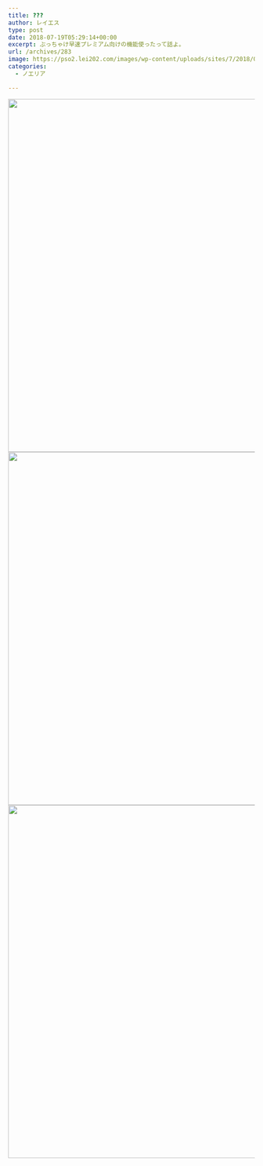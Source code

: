 ```yaml
---
title: ???
author: レイエス
type: post
date: 2018-07-19T05:29:14+00:00
excerpt: ぶっちゃけ早速プレミアム向けの機能使ったって話よ。
url: /archives/283
image: https://pso2.lei202.com/images/wp-content/uploads/sites/7/2018/07/pso20180719_142236_003.png
categories:
  - ノエリア

---
```

<a href="https://pso2.lei202.com/images/wp-content/uploads/sites/7/2018/07/pso20180719_141956_000.png" rel="lightbox[283]"><img loading="lazy" class="alignnone size-full wp-image-285" src="https://pso2.lei202.com/images/wp-content/uploads/sites/7/2018/07/pso20180719_141956_000.png" alt="" width="1280" height="720" srcset="https://pso2.lei202.com/images/wp-content/uploads/sites/7/2018/07/pso20180719_141956_000.png 1280w, https://pso2.lei202.com/images/wp-content/uploads/sites/7/2018/07/pso20180719_141956_000-300x169.png 300w, https://pso2.lei202.com/images/wp-content/uploads/sites/7/2018/07/pso20180719_141956_000-768x432.png 768w, https://pso2.lei202.com/images/wp-content/uploads/sites/7/2018/07/pso20180719_141956_000-1024x576.png 1024w" sizes="(max-width: 1280px) 100vw, 1280px" /></a> <a href="https://pso2.lei202.com/images/wp-content/uploads/sites/7/2018/07/pso20180719_142236_003.png" rel="lightbox[283]"><img loading="lazy" class="alignnone size-full wp-image-286" src="https://pso2.lei202.com/images/wp-content/uploads/sites/7/2018/07/pso20180719_142236_003.png" alt="" width="1280" height="720" srcset="https://pso2.lei202.com/images/wp-content/uploads/sites/7/2018/07/pso20180719_142236_003.png 1280w, https://pso2.lei202.com/images/wp-content/uploads/sites/7/2018/07/pso20180719_142236_003-300x169.png 300w, https://pso2.lei202.com/images/wp-content/uploads/sites/7/2018/07/pso20180719_142236_003-768x432.png 768w, https://pso2.lei202.com/images/wp-content/uploads/sites/7/2018/07/pso20180719_142236_003-1024x576.png 1024w" sizes="(max-width: 1280px) 100vw, 1280px" /></a> <a href="https://pso2.lei202.com/images/wp-content/uploads/sites/7/2018/07/pso20180719_142831_008.png" rel="lightbox[283]"><img loading="lazy" class="alignnone size-full wp-image-287" src="https://pso2.lei202.com/images/wp-content/uploads/sites/7/2018/07/pso20180719_142831_008.png" alt="" width="1280" height="720" srcset="https://pso2.lei202.com/images/wp-content/uploads/sites/7/2018/07/pso20180719_142831_008.png 1280w, https://pso2.lei202.com/images/wp-content/uploads/sites/7/2018/07/pso20180719_142831_008-300x169.png 300w, https://pso2.lei202.com/images/wp-content/uploads/sites/7/2018/07/pso20180719_142831_008-768x432.png 768w, https://pso2.lei202.com/images/wp-content/uploads/sites/7/2018/07/pso20180719_142831_008-1024x576.png 1024w" sizes="(max-width: 1280px) 100vw, 1280px" /></a>